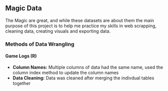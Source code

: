 ## Magic Data 

The Magic are great, and while these datasets are about them the main purpose of this project is to help me practice my skills in web scrapping, cleaning data, creating visuals and exporting data. 

### Methods of Data Wrangling

#### Game Logs (R)
- **Column Names:** Multiple columns of data had the same name, used the column index method to update the column names 
- **Data Cleaning:** Data was cleaned after merging the indivdual tables together 
